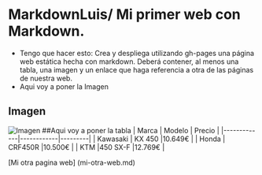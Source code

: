 # MarkdownLuis/ Mi primer web con Markdown.
* Tengo que hacer esto: Crea y despliega utilizando gh-pages una página web estática hecha con markdown. Deberá contener, al menos una tabla, una imagen y un enlace que haga referencia a otra de las páginas de nuestra web.
* Aqui voy a poner la Imagen
## Imagen
![Imagen](https://media.istockphoto.com/id/873012946/es/foto/motocross.jpg?s=612x612&w=0&k=20&c=2Ys88x8pmIo3EWdkegAJ0Oza-Rs4Li243hDV-UUQBAU=)
##Aqui voy a poner la tabla
| Marca       | Modelo     | Precio  |
|-------------|------------|---------|
| Kawasaki    | KX 450     |10.649€  |
| Honda       | CRF450R    |10.500€  |
| KTM         |450 SX-F    |12.769€  |

[Mi otra pagina web] (mi-otra-web.md)
